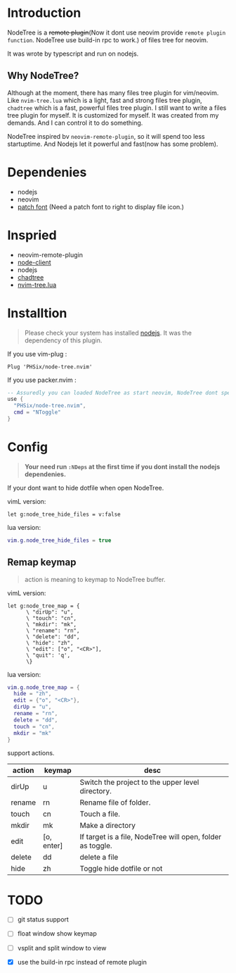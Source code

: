 # Introduction

NodeTree is a ~~remote plugin~~(Now it dont use neovim provide `remote plugin function`. NodeTree use build-in rpc to work.) of files tree for neovim.

It was wrote by typescript and run on nodejs.

## Why NodeTree?

Although at the moment, there has many files tree plugin for vim/neovim. Like `nvim-tree.lua` which is a light, fast and strong files tree plugin, `chadtree` which is a fast, powerful files tree plugin. I still want to write a files tree plugin for myself. It is customized for myself. It was created from my demands. And I can control it to do something.

NodeTree inspired bv `neovim-remote-plugin`, so it will spend too less startuptime. And Nodejs let it powerful and fast(now has some problem).

# Dependenies

- nodejs
- neovim
- [patch font](https://nerdfonts.com) (Need a patch font to right to display file icon.)

# Inspried

- neovim-remote-plugin
- [node-client](https://github.com/neovim/node-client)
- nodejs
- [chadtree](https://github.com/ms-jpq/chadtree)
- [nvim-tree.lua](https://github.com/kyazdani42/nvim-tree.lua)

# Installtion

> Please check your system has installed [nodejs](https://nodejs.org/). It was the dependency of this plugin.

If you use vim-plug :

```vimL
Plug 'PHSix/node-tree.nvim'
```

If you use packer.nvim :

```lua
-- Assuredly you can loaded NodeTree as start neovim, NodeTree dont spend too match staruptime, but I more accustomed to load lazily.
use {
  "PHSix/node-tree.nvim",
  cmd = "NToggle"
}
```

# Config

> **Your need run `:NDeps` at the first time if you dont install the nodejs dependenies.**

If your dont want to hide dotfile when open NodeTree.

vimL version:

```vimL
let g:node_tree_hide_files = v:false
```

lua version:

```lua
vim.g.node_tree_hide_files = true
```

## Remap keymap

> action is meaning to keymap to NodeTree buffer.

vimL version:

```vimscript
let g:node_tree_map = {
      \ "dirUp": "u",
      \ "touch": "cn",
      \ "mkdir": "mk",
      \ "rename": "rn",
      \ "delete": "dd",
      \ "hide": "zh",
      \ "edit": ["o", "<CR>"],
      \ "quit": 'q',
      \}
```

lua version:

```lua
vim.g.node_tree_map = {
  hide = "zh",
  edit = {"o", "<CR>"},
  dirUp = "u",
  rename = "rn",
  delete = "dd",
  touch = "cn",
  mkdir = "mk"
}

```

support actions.

| action | keymap     | desc                                                       |
| ------ | ---------- | ---------------------------------------------------------- |
| dirUp  | u          | Switch the project to the upper level directory.           |
| rename | rn         | Rename file of folder.                                     |
| touch  | cn         | Touch a file.                                              |
| mkdir  | mk         | Make a directory                                           |
| edit   | [o, enter] | If target is a file, NodeTree will open, folder as toggle. |
| delete | dd         | delete a file                                              |
| hide   | zh         | Toggle hide dotfile or not                                 |

# TODO

- [ ] git status support
- [ ] float window show keymap
- [ ] vsplit and split window to view
- [x] use the build-in rpc instead of remote plugin


